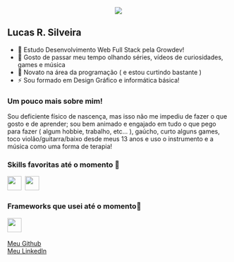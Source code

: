 <p align="center"><img src="https://i.imgur.com/A6bWGFl.gif"/></p>

## Lucas R. Silveira
- 🔭 Estudo Desenvolvimento Web Full Stack pela Growdev!
- 👯 Gosto de passar meu tempo olhando séries, vídeos de curiosidades, games e música
- 💬 Novato na área da programação ( e estou curtindo bastante )
- ⚡ Sou formado em Design Gráfico e informática básica!


### Um pouco mais sobre mim!  

Sou deficiente físico de nascença, mas isso não me impediu de fazer o que gosto e de aprender; sou bem animado e engajado em tudo o que pego para fazer ( algum hobbie, trabalho, etc... ), gaúcho, curto alguns games, toco violão/guitarra/baixo desde meus 13 anos e uso o instrumento e a música como uma forma de terapia!

### Skills favoritas até o momento :scroll:

<img height="32" width="32" src="https://img.shields.io/badge/HTML-239120?style=for-the-badge&logo=html5&logoColor=white" />&nbsp; 
<img height="32" width="32" src="https://cdn.thekrishna.in/img/icon/html5.svg" />&nbsp; 


### Frameworks que usei até o momento:hammer:

<img height="32" width="32" src="https://cdn.thekrishna.in/img/icon/bootstrap.svg" />&nbsp; 

<a href="https://github.com/eusouolukkas">Meu Github</a> <br>
<a href="https://www.linkedin.com/in/lucas-roennau-silveira-b50b05214/">Meu LinkedIn</a>
